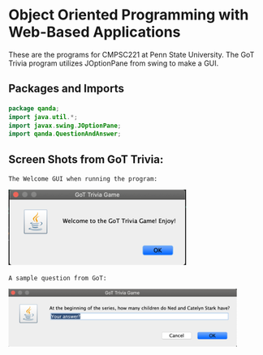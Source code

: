 # Object Oriented Programming with Web-Based Applications

These are the programs for CMPSC221 at Penn State University. The GoT Trivia program utilizes JOptionPane from swing to make a GUI.

## Packages and Imports

```Java
package qanda;
import java.util.*;
import javax.swing.JOptionPane;
import qanda.QuestionAndAnswer;
```

## Screen Shots from GoT Trivia:

    The Welcome GUI when running the program:

<img src ="images_/trivia_welcome.png" width="350">


    A sample question from GoT:

<img src ="images_/trivia_question.png" width="450">

